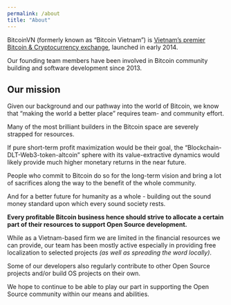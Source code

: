 ```yaml
---
permalink: /about
title: "About"
---
```


BitcoinVN (formerly known as “Bitcoin Vietnam”) is [Vietnam’s premier Bitcoin & Cryptocurrency exchange](https://bitcoinvn.io), launched in early 2014.

Our founding team members have been involved in Bitcoin community building and software development since 2013.

## Our mission

Given our background and our pathway into the world of Bitcoin, we know that “making the world a better place” requires team- and community effort.

Many of the most brilliant builders in the Bitcoin space are severely strapped for resources.

If pure short-term profit maximization would be their goal, the “Blockchain-DLT-Web3-token-altcoin” sphere with its value-extractive dynamics would likely provide much higher monetary returns in the near future.

People who commit to Bitcoin do so for the long-term vision and bring a lot of sacrifices along the way to the benefit of the whole community.

And for a better future for humanity as a whole - building out the sound money standard upon which every sound society rests.

**Every profitable Bitcoin business hence should strive to allocate a certain part of their resources to support Open Source development.**

While as a Vietnam-based firm we are limited in the financial resources we can provide, our team has been mostly active especially in providing free localization to selected projects *(as well as spreading the word locally)*.

Some of our developers also regularly contribute to other Open Source projects and/or build OS projects on their own.

We hope to continue to be able to play our part in supporting the Open Source community within our means and abilities.
